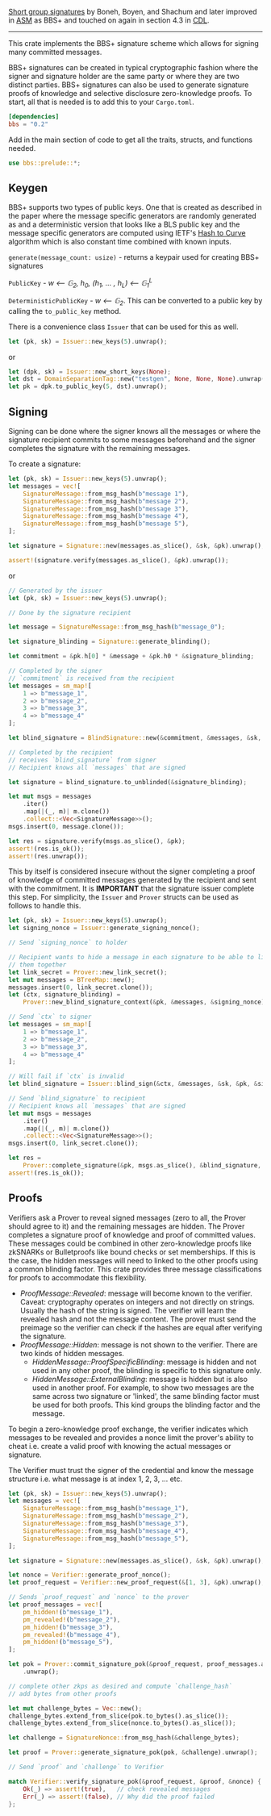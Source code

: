 [Short group signatures](https://crypto.stanford.edu/~xb/crypto04a/groupsigs.pdf) by Boneh, Boyen, and Shachum
and later improved in [ASM](http://web.cs.iastate.edu/~wzhang/teach-552/ReadingList/552-14.pdf) as BBS+ and touched on again
in section 4.3 in [CDL](https://eprint.iacr.org/2016/663.pdf).

---

This crate implements the BBS+ signature scheme which allows for signing many committed messages.

BBS+ signatures can be created in typical cryptographic fashion where the signer and signature holder are the same
party or where they are two distinct parties. BBS+ signatures can also be used to generate signature proofs of knowledge
and selective disclosure zero-knowledge proofs. To start, all that is needed is to add this to your `Cargo.toml`.

```toml
[dependencies]
bbs = "0.2"
```

Add in the main section of code to get all the traits, structs, and functions needed.

```rust
use bbs::prelude::*;
```

## Keygen

BBS+ supports two types of public keys. One that is created as described in the paper where the message specific generators
are randomly generated as 
and a deterministic version that looks like a BLS public key and the message specific generators are computed using
IETF's [Hash to Curve](https://datatracker.ietf.org/doc/draft-irtf-cfrg-hash-to-curve/?include_text=1) algorithm which is also constant time combined with known inputs.

`generate(message_count: usize)` - returns a keypair used for creating BBS+ signatures

`PublicKey` - *w &xlarr; &#x1D53E;<sub>2</sub>, h<sub>0</sub>, (h<sub>1</sub>, ... , h<sub>L</sub>) &xlarr; &#x1D53E;<sub>1</sub><sup>L</sup>*

`DeterministicPublicKey` - *w &xlarr; &#x1D53E;<sub>2</sub>*. This can be converted to a public key by calling the `to_public_key` method.

There is a convenience class `Issuer` that can be used for this as well.

```rust
let (pk, sk) = Issuer::new_keys(5).unwrap();
```

or 

```rust
let (dpk, sk) = Issuer::new_short_keys(None);
let dst = DomainSeparationTag::new("testgen", None, None, None).unwrap();
let pk = dpk.to_public_key(5, dst).unwrap();
```

## Signing

Signing can be done where the signer knows all the messages or where the signature recipient commits to some messages beforehand
and the signer completes the signature with the remaining messages.

To create a signature:

```rust
let (pk, sk) = Issuer::new_keys(5).unwrap();
let messages = vec![
    SignatureMessage::from_msg_hash(b"message 1"),
    SignatureMessage::from_msg_hash(b"message 2"),
    SignatureMessage::from_msg_hash(b"message 3"),
    SignatureMessage::from_msg_hash(b"message 4"),
    SignatureMessage::from_msg_hash(b"message 5"),
];

let signature = Signature::new(messages.as_slice(), &sk, &pk).unwrap();

assert!(signature.verify(messages.as_slice(), &pk).unwrap());
```

or

```rust
// Generated by the issuer
let (pk, sk) = Issuer::new_keys(5).unwrap();

// Done by the signature recipient

let message = SignatureMessage::from_msg_hash(b"message_0");

let signature_blinding = Signature::generate_blinding();

let commitment = &pk.h[0] * &message + &pk.h0 * &signature_blinding;

// Completed by the signer
// `commitment` is received from the recipient
let messages = sm_map![
    1 => b"message_1",
    2 => b"message_2",
    3 => b"message_3",
    4 => b"message_4"
];

let blind_signature = BlindSignature::new(&commitment, &messages, &sk, &pk).unwrap();

// Completed by the recipient
// receives `blind_signature` from signer
// Recipient knows all `messages` that are signed

let signature = blind_signature.to_unblinded(&signature_blinding);

let mut msgs = messages
    .iter()
    .map(|(_, m)| m.clone())
    .collect::<Vec<SignatureMessage>>();
msgs.insert(0, message.clone());

let res = signature.verify(msgs.as_slice(), &pk);
assert!(res.is_ok());
assert!(res.unwrap());
```

This by itself is considered insecure without the signer completing a proof of knowledge of committed messages generated
by the recipient and sent with the commitment. It is **IMPORTANT** that the signature issuer complete this step.
For simplicity, the `Issuer` and `Prover` structs can be used as follows to handle this.

```rust
let (pk, sk) = Issuer::new_keys(5).unwrap();
let signing_nonce = Issuer::generate_signing_nonce();

// Send `signing_nonce` to holder

// Recipient wants to hide a message in each signature to be able to link
// them together
let link_secret = Prover::new_link_secret();
let mut messages = BTreeMap::new();
messages.insert(0, link_secret.clone());
let (ctx, signature_blinding) =
    Prover::new_blind_signature_context(&pk, &messages, &signing_nonce).unwrap();

// Send `ctx` to signer
let messages = sm_map![
    1 => b"message_1",
    2 => b"message_2",
    3 => b"message_3",
    4 => b"message_4"
];

// Will fail if `ctx` is invalid
let blind_signature = Issuer::blind_sign(&ctx, &messages, &sk, &pk, &signing_nonce).unwrap();

// Send `blind_signature` to recipient
// Recipient knows all `messages` that are signed
let mut msgs = messages
    .iter()
    .map(|(_, m)| m.clone())
    .collect::<Vec<SignatureMessage>>();
msgs.insert(0, link_secret.clone());

let res =
    Prover::complete_signature(&pk, msgs.as_slice(), &blind_signature, &signature_blinding);
assert!(res.is_ok());
```

## Proofs

Verifiers ask a Prover to reveal signed messages (zero to all, the Prover should agree to it) and the remaining
messages are hidden. The Prover completes a signature proof of knowledge and proof of committed values.
These messages could be combined in other zero-knowledge proofs like zkSNARKs or Bulletproofs like bound checks or 
set memberships. If this is the case, the hidden messages will need to linked to the other proofs using a common
blinding factor. This crate provides three message classifications for proofs to accommodate this flexibility.

- *ProofMessage::Revealed*: message will become known to the verifier. Caveat: cryptography operates on integers and not directly on strings. Usually the hash of the string is signed. The verifier will learn the revealed hash and not the message content. The prover must send the preimage so the verifier can check if the hashes are equal after verifying the signature.
- *ProofMessage::Hidden*: message is not shown to the verifier. There are two kinds of hidden messages.
    - *HiddenMessage::ProofSpecificBlinding*: message is hidden and not used in any other proof, the blinding is specific to this signature only.
    - *HiddenMessage::ExternalBlinding*: message is hidden but is also used in another proof. For example, to show two messages are the same across two signature or 'linked', the same blinding factor must be used for both proofs. This kind groups the blinding factor and the message.
    
To begin a zero-knowledge proof exchange, the verifier indicates which messages to be revealed and provides a nonce
limit the prover's ability to cheat i.e. create a valid proof with knowing the actual messages or signature.

The Verifier must trust the signer of the credential and know the message structure i.e. what message is at index 1, 2, 3, ... etc.

```rust
let (pk, sk) = Issuer::new_keys(5).unwrap();
let messages = vec![
    SignatureMessage::from_msg_hash(b"message_1"),
    SignatureMessage::from_msg_hash(b"message_2"),
    SignatureMessage::from_msg_hash(b"message_3"),
    SignatureMessage::from_msg_hash(b"message_4"),
    SignatureMessage::from_msg_hash(b"message_5"),
];

let signature = Signature::new(messages.as_slice(), &sk, &pk).unwrap();

let nonce = Verifier::generate_proof_nonce();
let proof_request = Verifier::new_proof_request(&[1, 3], &pk).unwrap();

// Sends `proof_request` and `nonce` to the prover
let proof_messages = vec![
    pm_hidden!(b"message_1"),
    pm_revealed!(b"message_2"),
    pm_hidden!(b"message_3"),
    pm_revealed!(b"message_4"),
    pm_hidden!(b"message_5"),
];

let pok = Prover::commit_signature_pok(&proof_request, proof_messages.as_slice(), &signature)
    .unwrap();

// complete other zkps as desired and compute `challenge_hash`
// add bytes from other proofs

let mut challenge_bytes = Vec::new();
challenge_bytes.extend_from_slice(pok.to_bytes().as_slice());
challenge_bytes.extend_from_slice(nonce.to_bytes().as_slice());

let challenge = SignatureNonce::from_msg_hash(&challenge_bytes);

let proof = Prover::generate_signature_pok(pok, &challenge).unwrap();

// Send `proof` and `challenge` to Verifier

match Verifier::verify_signature_pok(&proof_request, &proof, &nonce) {
    Ok(_) => assert!(true),   // check revealed messages
    Err(_) => assert!(false), // Why did the proof failed
};
```
